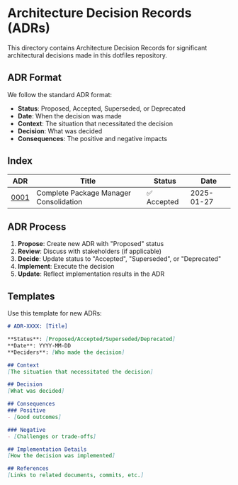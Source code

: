 # Architecture Decision Records (ADRs)

This directory contains Architecture Decision Records for significant architectural decisions made in this dotfiles repository.

## ADR Format

We follow the standard ADR format:
- **Status**: Proposed, Accepted, Superseded, or Deprecated
- **Date**: When the decision was made
- **Context**: The situation that necessitated the decision
- **Decision**: What was decided
- **Consequences**: The positive and negative impacts

## Index

| ADR | Title | Status | Date |
|-----|-------|--------|------|
| [0001](./0001-package-manager-consolidation.md) | Complete Package Manager Consolidation | ✅ Accepted | 2025-01-27 |

## ADR Process

1. **Propose**: Create new ADR with "Proposed" status
2. **Review**: Discuss with stakeholders (if applicable)
3. **Decide**: Update status to "Accepted", "Superseded", or "Deprecated"
4. **Implement**: Execute the decision
5. **Update**: Reflect implementation results in the ADR

## Templates

Use this template for new ADRs:

```markdown
# ADR-XXXX: [Title]

**Status**: [Proposed/Accepted/Superseded/Deprecated]  
**Date**: YYYY-MM-DD  
**Deciders**: [Who made the decision]  

## Context
[The situation that necessitated the decision]

## Decision
[What was decided]

## Consequences
### Positive
- [Good outcomes]

### Negative  
- [Challenges or trade-offs]

## Implementation Details
[How the decision was implemented]

## References
[Links to related documents, commits, etc.]
```